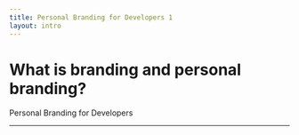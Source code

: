 ```yaml
---
title: Personal Branding for Developers 1
layout: intro
---
```


# What is branding and personal branding?

Personal Branding for Developers

---
